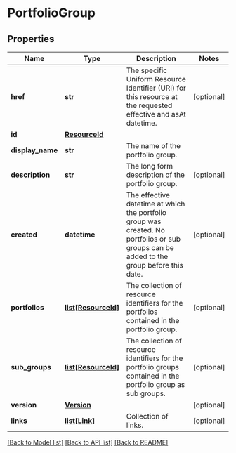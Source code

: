 # PortfolioGroup


## Properties
Name | Type | Description | Notes
------------ | ------------- | ------------- | -------------
**href** | **str** | The specific Uniform Resource Identifier (URI) for this resource at the requested effective and asAt datetime. | [optional] 
**id** | [**ResourceId**](ResourceId.md) |  | 
**display_name** | **str** | The name of the portfolio group. | 
**description** | **str** | The long form description of the portfolio group. | [optional] 
**created** | **datetime** | The effective datetime at which the portfolio group was created. No portfolios or sub groups can be added to the group before this date. | [optional] 
**portfolios** | [**list[ResourceId]**](ResourceId.md) | The collection of resource identifiers for the portfolios contained in the portfolio group. | [optional] 
**sub_groups** | [**list[ResourceId]**](ResourceId.md) | The collection of resource identifiers for the portfolio groups contained in the portfolio group as sub groups. | [optional] 
**version** | [**Version**](Version.md) |  | [optional] 
**links** | [**list[Link]**](Link.md) | Collection of links. | [optional] 

[[Back to Model list]](../README.md#documentation-for-models) [[Back to API list]](../README.md#documentation-for-api-endpoints) [[Back to README]](../README.md)


